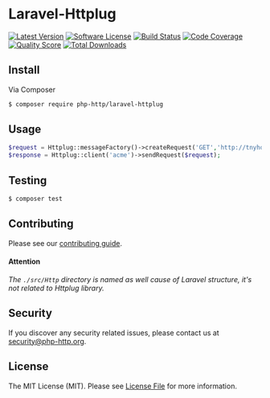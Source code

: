 # Laravel-Httplug

[![Latest Version](https://img.shields.io/github/release/php-http/laravel-httplug.svg?style=flat-square)](https://github.com/php-http/laravel-httplug/releases)
[![Software License](https://img.shields.io/badge/license-MIT-brightgreen.svg?style=flat-square)](LICENSE)
[![Build Status](https://img.shields.io/travis/php-http/laravel-httplug.svg?style=flat-square)](https://travis-ci.org/php-http/laravel-httplug)
[![Code Coverage](https://img.shields.io/scrutinizer/coverage/g/php-http/laravel-httplug.svg?style=flat-square)](https://scrutinizer-ci.com/g/php-http/laravel-httplug)
[![Quality Score](https://img.shields.io/scrutinizer/g/php-http/laravel-httplug.svg?style=flat-square)](https://scrutinizer-ci.com/g/php-http/laravel-httplug)
[![Total Downloads](https://img.shields.io/packagist/dt/php-http/laravel-httplug.svg?style=flat-square)](https://packagist.org/packages/php-http/laravel-httplug)

## Install

Via Composer

``` bash
$ composer require php-http/laravel-httplug
```


## Usage

```php
$request = Httplug::messageFactory()->createRequest('GET','http://tnyholm.se');
$response = Httplug::client('acme')->sendRequest($request);
```

## Testing

``` bash
$ composer test
```


## Contributing

Please see our [contributing guide](http://docs.php-http.org/en/latest/development/contributing.html).

#### Attention
*The `./src/Http` directory is named as well cause of Laravel structure, it's not related to Httplug library.*

## Security

If you discover any security related issues, please contact us at [security@php-http.org](mailto:security@php-http.org).


## License

The MIT License (MIT). Please see [License File](LICENSE) for more information.
